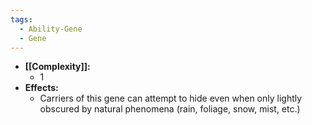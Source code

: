 ```yaml
---
tags:
  - Ability-Gene
  - Gene
---
```

- **[[Complexity]]:**
	- 1
- **Effects:**
	- Carriers of this gene can attempt to hide even when only lightly obscured by natural phenomena (rain, foliage, snow, mist, etc.)
